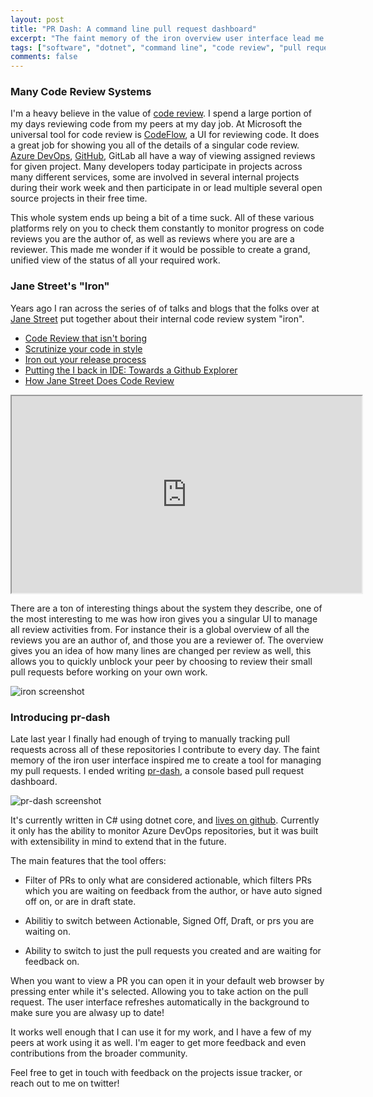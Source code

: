 ```yaml
---
layout: post
title: "PR Dash: A command line pull request dashboard"
excerpt: "The faint memory of the iron overview user interface lead me to create my tool for managing my pull requests. "
tags: ["software", "dotnet", "command line", "code review", "pull requests"]
comments: false
---
```


### Many Code Review Systems

I'm a heavy believe in the value of [code review][cr]. I spend a large portion
of my days reviewing code from my peers at my day job. At Microsoft the universal
tool for code review is [CodeFlow][cf], a UI for reviewing code. It does a great
job for showing you all of the details of a singular code review. [Azure DevOps][ado],
[GitHub][gh], GitLab all have a way of viewing assigned reviews for given project.
Many developers today participate in projects across many different services,
some are involved in several internal projects during their work week and then
participate in or lead multiple several open source projects in their free time.

This whole system ends up being a bit of a time suck. All of these various platforms
rely on you to check them constantly to monitor progress on code reviews you are
the author of, as well as reviews where you are are a reviewer. This made me
wonder if it would be possible to create a grand, unified view of the status of
all your required work.

### Jane Street's "Iron"

Years ago I ran across the series of of talks and blogs that the folks over at [Jane Street](https://www.janestreet.com)
put together about their internal code review system "iron".

- [Code Review that isn't boring](https://blog.janestreet.com/code-review-that-isnt-boring/)
- [Scrutinize your code in style](https://blog.janestreet.com/scrutinizing-your-code-in-style/)
- [Iron out your release process](https://blog.janestreet.com/ironing-out-your-release-process/)
- [Putting the I back in IDE: Towards a Github Explorer](https://blog.janestreet.com/putting-the-i-back-in-ide-towards-a-github-explorer/)
- [How Jane Street Does Code Review](https://www.janestreet.com/tech-talks/janestreet-code-review/)

<iframe width="560" height="315" src="https://www.youtube-nocookie.com/embed/MUqvXHEjmus" frameborder="1" allow="accelerometer; autoplay; encrypted-media; gyroscope; picture-in-picture" allowfullscreen></iframe>

There are a ton of interesting things about the system they describe, one of the
most interesting to me was how iron gives you a singular UI to manage all review
activities from. For instance their is a global overview of all the reviews you
are an author of, and those you are a reviewer of. The overview gives you an idea
of how many lines are changed per review as well, this allows you to quickly unblock
your peer by choosing to review their small pull requests before working on your
own work.

![iron screenshot](https://blog.janestreet.com/putting-the-i-back-in-ide-towards-a-github-explorer/drilldown.gif)

### Introducing pr-dash

Late last year I finally had enough of trying to manually tracking pull requests
across all of these repositories I contribute to every day. The faint memory of
the iron user interface inspired me to create a tool for managing my pull requests.
I ended writing [pr-dash][pr], a console based pull request dashboard.

![pr-dash screenshot](https://raw.githubusercontent.com/bgianfo/pr-dash/master/.assets/demo.png)

It's currently written in C# using dotnet core, and [lives on github][pr].
Currently it only has the ability to monitor Azure DevOps repositories, but it was built with
extensibility in mind to extend that in the future.

The main features that the tool offers:

- Filter of PRs to only what are considered actionable, which filters PRs which you are waiting 
  on feedback from the author, or have auto signed off on, or are in draft state.

- Abilitiy to switch between Actionable, Signed Off, Draft, or prs you are waiting on.

- Ability to switch to just the pull requests you created and are waiting for feedback on.

When you want to view a PR you can open it in your default web browser by pressing enter while
it's selected. Allowing you to take action on the pull request. The user interface refreshes
automatically in the background to make sure you are alwasy up to date!

It works well enough that I can use it for my work, and I have a few of my peers at work using
it as well. I'm eager to get more feedback and even contributions from the broader community.

Feel free to get in touch with feedback on the projects issue tracker, or reach out to me on twitter!

[pr]: https://github.com/bgianf/pr-dash
[cr]: https://en.wikipedia.org/wiki/Code_review
[cf]: https://queue.acm.org/detail.cfm?id=3292420
[ado]: https://docs.microsoft.com/en-us/azure/devops/repos/git/pull-requests?view=azure-devops
[gh]: https://help.github.com/en/github/collaborating-with-issues-and-pull-requests/viewing-a-pull-request-review
